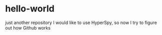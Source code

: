 # hello-world
just another repository
I would like to use HyperSpy, so now I try to figure out how Github works
